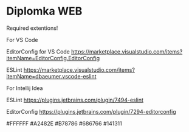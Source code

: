 # Diplomka WEB

Required extentions!

For VS Code

EditorConfig for VS Code
https://marketplace.visualstudio.com/items?itemName=EditorConfig.EditorConfig

ESLint
https://marketplace.visualstudio.com/items?itemName=dbaeumer.vscode-eslint


For Intellij Idea

ESLint
https://plugins.jetbrains.com/plugin/7494-eslint

EditorConfig
https://plugins.jetbrains.com/plugin/7294-editorconfig


#FFFFFF
#A2482E
#B78786
#686766
#141311
